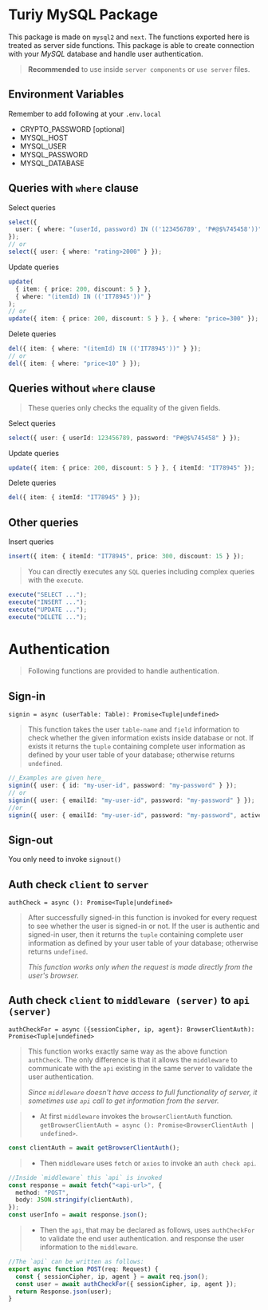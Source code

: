 # Turiy MySQL Package

This package is made on `mysql2` and `next`. The functions exported here is treated as server side functions. This package is able to create connection with your _MySQL_ database and handle user authentication.

> **Recommended** to use inside `server components` or `use server` files.

## Environment Variables

Remember to add following at your `.env.local`

- CRYPTO_PASSWORD [optional]
- MYSQL_HOST
- MYSQL_USER
- MYSQL_PASSWORD
- MYSQL_DATABASE

## Queries with `where` clause

Select queries

```typescript
select({
  user: { where: "(userId, password) IN (('123456789', 'P#@$%745458'))" },
});
// or
select({ user: { where: "rating>2000" } });
```

Update queries

```typescript
update(
  { item: { price: 200, discount: 5 } },
  { where: "(itemId) IN (('IT78945'))" }
);
// or
update({ item: { price: 200, discount: 5 } }, { where: "price=300" });
```

Delete queries

```typescript
del({ item: { where: "(itemId) IN (('IT78945'))" } });
// or
del({ item: { where: "price<10" } });
```

## Queries without `where` clause

> These queries only checks the equality of the given fields.

Select queries

```typescript
select({ user: { userId: 123456789, password: "P#@$%745458" } });
```

Update queries

```typescript
update({ item: { price: 200, discount: 5 } }, { itemId: "IT78945" });
```

Delete queries

```typescript
del({ item: { itemId: "IT78945" } });
```

## Other queries

Insert queries

```typescript
insert({ item: { itemId: "IT78945", price: 300, discount: 15 } });
```

> You can directly executes any `SQL` queries including complex queries with the `execute`.

```typescript
execute("SELECT ...");
execute("INSERT ...");
execute("UPDATE ...");
execute("DELETE ...");
```

# Authentication

> Following functions are provided to handle authentication.

## Sign-in

`signin = async (userTable: Table): Promise<Tuple|undefined>`

> This function takes the user `table-name` and `field` information to check whether the given information exists inside database or not. If exists it returns the `tuple` containing complete user information as defined by your user table of your database; otherwise returns `undefined`.

```typescript
//_Examples are given here_
signin({ user: { id: "my-user-id", password: "my-password" } });
// or
signin({ user: { emailId: "my-user-id", password: "my-password" } });
//or
signin({ user: { emailId: "my-user-id", password: "my-password", active: 1 } });
```

## Sign-out

You only need to invoke `signout()`

## Auth check `client` to `server`

`authCheck = async (): Promise<Tuple|undefined>`

> After successfully signed-in this function is invoked for every request to see whether the user is signed-in or not. If the user is authentic and signed-in user, then it returns the `tuple` containing complete user information as defined by your user table of your database; otherwise returns `undefined`.
>
> _This function works only when the request is made directly from the user's browser._

## Auth check `client` to `middleware (server)` to `api (server)`

`authCheckFor = async ({sessionCipher, ip, agent}: BrowserClientAuth): Promise<Tuple|undefined>`

> This function works exactly same way as the above function `authCheck`. The only difference is that it allows the `middleware` to communicate with the `api` existing in the same server to validate the user authentication.
>
> _Since `middleware` doesn't have access to full functionality of server, it sometimes use `api` call to get information from the server._

> - At first `middleware` invokes the `browserClientAuth` function.
>   `getBrowserClientAuth = async (): Promise<BrowserClientAuth | undefined>`.

```typescript
const clientAuth = await getBrowserClientAuth();
```

> - Then `middleware` uses `fetch` or `axios` to invoke an `auth check api`.

```typescript
//Inside `middleware` this `api` is invoked
const response = await fetch("<api-url>", {
  method: "POST",
  body: JSON.stringify(clientAuth),
});
const userInfo = await response.json();
```

> - Then the `api`, that may be declared as follows, uses `authCheckFor` to validate the end user authentication. and response the user information to the `middleware`.

```typescript
//The `api` can be written as follows:
export async function POST(req: Request) {
  const { sessionCipher, ip, agent } = await req.json();
  const user = await authCheckFor({ sessionCipher, ip, agent });
  return Response.json(user);
}
```

